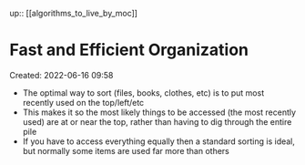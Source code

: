 up:: [[algorithms_to_live_by_moc]]

# Fast and Efficient Organization
Created: 2022-06-16 09:58

- The optimal way to sort (files, books, clothes, etc) is to put most recently used on the top/left/etc
- This makes it so the most likely things to be accessed (the most recently used) are at or near the top, rather than having to dig through the entire pile
- If you have to access everything equally then a standard sorting is ideal, but normally some items are used far more than others
